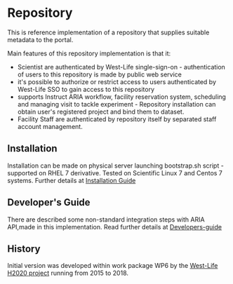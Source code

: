 # Repository

This is reference implementation of a repository that supplies suitable metadata to the portal. 

Main features of this repository implementation is that it:
- Scientist are authenticated by West-Life single-sign-on - authentication of users to this repository is made by public web service
- it's possible to authorize or restrict access to users authenticated by West-Life SSO to gain access to this repository 
- supports Instruct ARIA workflow, facility reservation system, scheduling and managing visit to tackle experiment - Repository installation can obtain user's registered project and bind them to dataset.
- Facility Staff are authenticated by repository itself by separated staff account management.    

## Installation

Installation can be made on physical server launching bootstrap.sh script - supported on RHEL 7 derivative. Tested on Scientific Linux 7 and Centos 7 systems.
Further details at [Installation Guide](installation-guide/README.md)

## Developer's Guide

There are described some non-standard integration steps with ARIA API,made in this implementation. 
Read further details at [Developers-guide](developers-guide/README.md)

## History 

Initial version was developed within work package WP6 by the [West-Life H2020 project](https://west-life.eu) running from 2015 to 2018.

 

